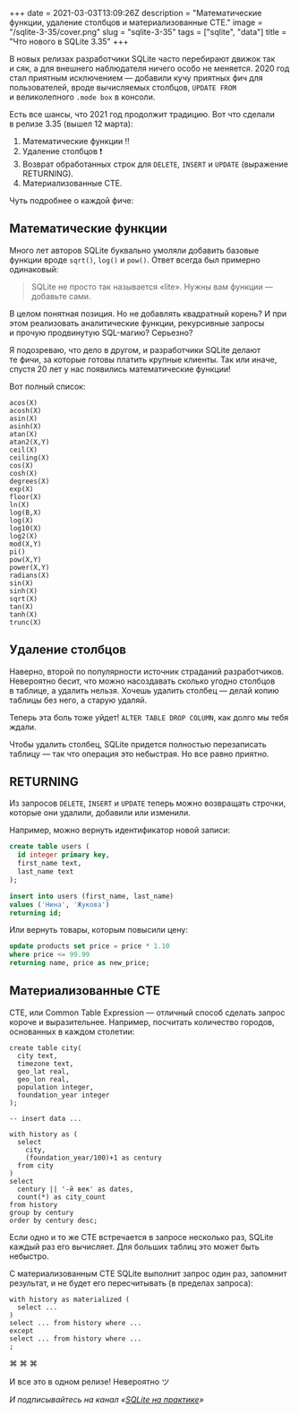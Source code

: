 +++
date = 2021-03-03T13:09:26Z
description = "Математические функции, удаление столбцов и материализованные CTE."
image = "/sqlite-3-35/cover.png"
slug = "sqlite-3-35"
tags = ["sqlite", "data"]
title = "Что нового в SQLite 3.35"
+++

В новых релизах разработчики SQLite часто перебирают движок так и сяк, а для внешнего наблюдателя ничего особо не меняется. 2020 год стал приятным исключением — добавили кучу приятных фич для пользователей, вроде вычисляемых столбцов, `UPDATE FROM` и великолепного `.mode box` в консоли.

Есть все шансы, что 2021 год продолжит традицию. Вот что сделали в релизе 3.35 (вышел 12 марта):

1. Математические функции ‼️
2. Удаление столбцов ❗
3. Возврат обработанных строк для `DELETE`, `INSERT` и `UPDATE` (выражение RETURNING).
4. Материализованные CTE.

Чуть подробнее о каждой фиче:

## Математические функции

Много лет авторов SQLite буквально умоляли добавить базовые функции вроде `sqrt()`, `log()` и `pow()`. Ответ всегда был примерно одинаковый:

> SQLite не просто так называется «lite». Нужны вам функции — добавьте сами.

В целом понятная позиция. Но не добавлять квадратный корень? И при этом реализовать аналитические функции, рекурсивные запросы и прочую продвинутую SQL-магию? Серьезно?

Я подозреваю, что дело в другом, и разработчики SQLite делают те фичи, за которые готовы платить крупные клиенты. Так или иначе, спустя 20 лет у нас появились математические функции!

Вот полный список:

```
acos(X)
acosh(X)
asin(X)
asinh(X)
atan(X)
atan2(X,Y)
ceil(X)
ceiling(X)
cos(X)
cosh(X)
degrees(X)
exp(X)
floor(X)
ln(X)
log(B,X)
log(X)
log10(X)
log2(X)
mod(X,Y)
pi()
pow(X,Y)
power(X,Y)
radians(X)
sin(X)
sinh(X)
sqrt(X)
tan(X)
tanh(X)
trunc(X)
```

## Удаление столбцов

Наверно, второй по популярности источник страданий разработчиков. Невероятно бесит, что можно насоздавать сколько угодно столбцов в таблице, а удалить нельзя. Хочешь удалить столбец — делай копию таблицы без него, а старую удаляй.

Теперь эта боль тоже уйдет! `ALTER TABLE DROP COLUMN`, как долго мы тебя ждали.

Чтобы удалить столбец, SQLite придется полностью перезаписать таблицу — так что операция это небыстрая. Но все равно приятно.

## RETURNING

Из запросов `DELETE`, `INSERT` и `UPDATE` теперь можно возвращать строчки, которые они удалили, добавили или изменили.

Например, можно вернуть идентификатор новой записи:

```sql
create table users (
  id integer primary key,
  first_name text,
  last_name text
);

insert into users (first_name, last_name)
values ('Нина', 'Жукова')
returning id;
```

Или вернуть товары, которым повысили цену:

```sql
update products set price = price * 1.10
where price <= 99.99
returning name, price as new_price;
```

## Материализованные CTE

CTE, или Common Table Expression — отличный способ сделать запрос короче и выразительнее. Например, посчитать количество городов, основанных в каждом столетии:

```
create table city(
  city text,
  timezone text,
  geo_lat real,
  geo_lon real,
  population integer,
  foundation_year integer
);

-- insert data ...

with history as (
  select
    city,
    (foundation_year/100)+1 as century
  from city
)
select
  century || '-й век' as dates,
  count(*) as city_count
from history
group by century
order by century desc;
```

Если одно и то же CTE встречается в запросе несколько раз, SQLite каждый раз его вычисляет. Для больших таблиц это может быть небыстро.

С материализованным CTE SQLite выполнит запрос один раз, запомнит результат, и не будет его пересчитывать (в пределах запроса):

```
with history as materialized (
  select ...
)
select ... from history where ...
except
select ... from history where ...
;
```

<p class="align-center">⌘&nbsp;⌘&nbsp;⌘</p>

И все это в одном релизе! Невероятно ツ

<div class="row">
<div class="col-xs-12 col-sm-10 col-md-8"><p><em>И подписывайтесь на канал <span class="nowrap"><i class="fas fa-database"></i> «<a href="https://t.me/sqliter">SQLite на практике</a>»</span></em></p></div>
</div>



